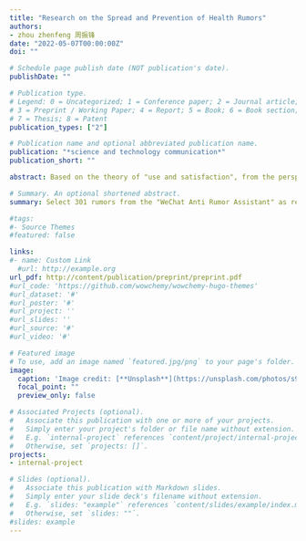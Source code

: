 ```yaml
---
title: "Research on the Spread and Prevention of Health Rumors"
authors:
- zhou zhenfeng 周振锋 
date: "2022-05-07T00:00:00Z"
doi: ""

# Schedule page publish date (NOT publication's date).
publishDate: ""

# Publication type.
# Legend: 0 = Uncategorized; 1 = Conference paper; 2 = Journal article;
# 3 = Preprint / Working Paper; 4 = Report; 5 = Book; 6 = Book section;
# 7 = Thesis; 8 = Patent
publication_types: ["2"]

# Publication name and optional abbreviated publication name.
publication: "*science and technology communication*"
publication_short: ""

abstract: Based on the theory of "use and satisfaction", from the perspective of the audience, this article focuses on analyzing how health rumors on WeChat platforms attract and meet the needs of some audiences, which has reference significance for understanding why health rumors are widely spread. At the same time, the article proposes specific measures to prevent and control health rumors from the perspectives of individuals, WeChat platforms, mainstream media, and the state, which has practical significance.

# Summary. An optional shortened abstract.
summary: Select 301 rumors from the "WeChat Anti Rumor Assistant" as research samples, and through text analysis, elaborate on how health rumors on the WeChat platform attract audiences and meet some audience needs, providing reference for understanding why health rumors on the WeChat platform are widely spread.

#tags:
#- Source Themes
#featured: false

links:
#- name: Custom Link
  #url: http://example.org
url_pdf: http://content/publication/preprint/preprint.pdf
#url_code: 'https://github.com/wowchemy/wowchemy-hugo-themes'
#url_dataset: '#'
#url_poster: '#'
#url_project: ''
#url_slides: ''
#url_source: '#'
#url_video: '#'

# Featured image
# To use, add an image named `featured.jpg/png` to your page's folder. 
image:
  caption: 'Image credit: [**Unsplash**](https://unsplash.com/photos/s9CC2SKySJM)'
  focal_point: ""
  preview_only: false

# Associated Projects (optional).
#   Associate this publication with one or more of your projects.
#   Simply enter your project's folder or file name without extension.
#   E.g. `internal-project` references `content/project/internal-project/index.md`.
#   Otherwise, set `projects: []`.
projects:
- internal-project

# Slides (optional).
#   Associate this publication with Markdown slides.
#   Simply enter your slide deck's filename without extension.
#   E.g. `slides: "example"` references `content/slides/example/index.md`.
#   Otherwise, set `slides: ""`.
#slides: example
---
```


